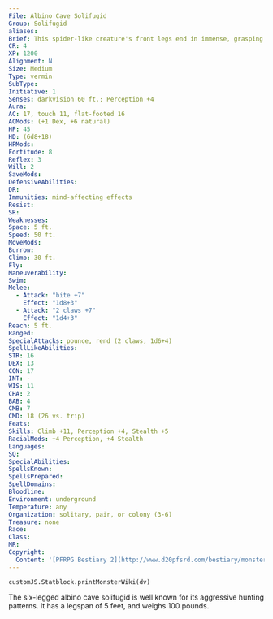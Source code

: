 ```yaml
---
File: Albino Cave Solifugid
Group: Solifugid
aliases: 
Brief: This spider-like creature's front legs end in immense, grasping claws. Its mouth sports a pair of huge vertical mandibles.
CR: 4
XP: 1200
Alignment: N
Size: Medium
Type: vermin
SubType: 
Initiative: 1
Senses: darkvision 60 ft.; Perception +4
Aura: 
AC: 17, touch 11, flat-footed 16
ACMods: (+1 Dex, +6 natural)
HP: 45
HD: (6d8+18)
HPMods: 
Fortitude: 8
Reflex: 3
Will: 2
SaveMods: 
DefensiveAbilities: 
DR: 
Immunities: mind-affecting effects
Resist: 
SR: 
Weaknesses: 
Space: 5 ft.
Speed: 50 ft.
MoveMods: 
Burrow: 
Climb: 30 ft.
Fly: 
Maneuverability: 
Swim: 
Melee: 
  - Attack: "bite +7"
    Effect: "1d8+3"
  - Attack: "2 claws +7"
    Effect: "1d4+3"
Reach: 5 ft.
Ranged: 
SpecialAttacks: pounce, rend (2 claws, 1d6+4)
SpellLikeAbilities: 
STR: 16
DEX: 13
CON: 17
INT: -
WIS: 11
CHA: 2
BAB: 4
CMB: 7
CMD: 18 (26 vs. trip)
Feats: 
Skills: Climb +11, Perception +4, Stealth +5
RacialMods: +4 Perception, +4 Stealth
Languages: 
SQ: 
SpecialAbilities: 
SpellsKnown: 
SpellsPrepared: 
SpellDomains: 
Bloodline: 
Environment: underground
Temperature: any
Organization: solitary, pair, or colony (3-6)
Treasure: none
Race: 
Class: 
MR: 
Copyright:
  Content: '[PFRPG Bestiary 2](http://www.d20pfsrd.com/bestiary/monster-listings/vermin/solifugid/giant-solifugid)'
---
```

```dataviewjs
customJS.Statblock.printMonsterWiki(dv)
```
The six-legged albino cave solifugid is well known for its aggressive hunting patterns. It has a legspan of 5 feet, and weighs 100 pounds.
